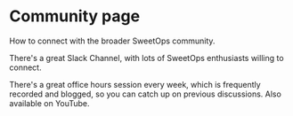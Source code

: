 # Community page

How to connect with the broader SweetOps community. 

There's a great Slack Channel, with lots of SweetOps enthusiasts willing to connect. 

There's a great office hours session every week, which is frequently recorded and blogged, so you can catch up on previous discussions.  Also available on YouTube. 


